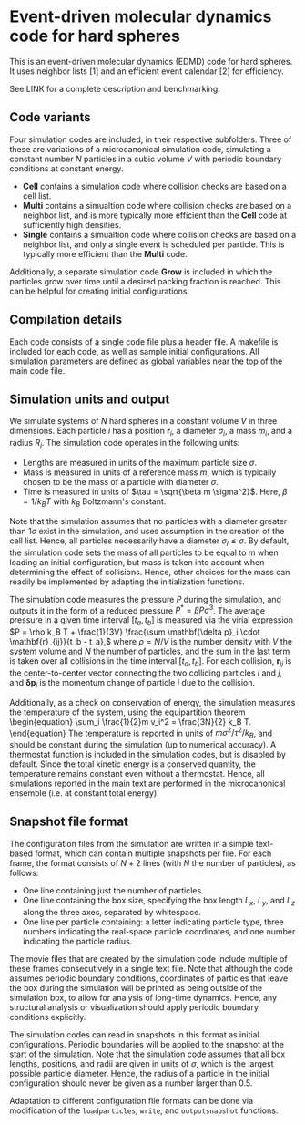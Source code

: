 # Event-driven molecular dynamics code for hard spheres


This is an event-driven molecular dynamics (EDMD) code for hard spheres. It uses neighbor lists [1] and an efficient event calendar [2] for efficiency.

See LINK for a complete description and benchmarking.


## Code variants

Four simulation codes are included, in their respective subfolders. Three of these are variations of a microcanonical simulation code, simulating a constant number $N$ particles in a cubic volume $V$ with periodic boundary conditions at constant energy. 
- **Cell** contains a simulation code where collision checks are based on a cell list.
- **Multi** contains a simualtion code where collision checks are based on a neighbor list, and is more typically more efficient than the **Cell** code at sufficiently high densities.
- **Single** contains a simualtion code where collision checks are based on a neighbor list, and only a single event is scheduled per particle. This is typically more efficient than the **Multi** code.

Additionally, a separate simulation code **Grow** is included in which the particles grow over time until a desired packing fraction is reached. This can be helpful for creating initial configurations.



## Compilation details

Each code consists of a single code file plus a header file. A makefile is included for each code, as well as sample initial configurations. All simulation parameters are defined as global variables near the top of the main code file.


## Simulation units and output

We simulate systems of $N$ hard spheres in a constant volume $V$ in three dimensions. Each particle $i$ has a position $\mathbf{r}_i$, a diameter $\sigma_i$, a mass $m_i$, and a radius $R_i$. 
The simulation code operates in the following units:
-  Lengths are measured in units of the maximum particle size $\sigma$.
-  Mass is measured in units of a reference mass $m$, which is typically chosen to be the mass of a particle with diameter $\sigma$.
-  Time is measured in units of $\tau = \sqrt{\beta m \sigma^2}$. Here, $\beta = 1/k_B T$ with $k_B$ Boltzmann's constant.

Note that the simulation assumes that no particles with a diameter greater than $1 \sigma$ exist in the simulation, and uses assumption in the creation of the cell list. Hence, all particles necessarily have a diameter $\sigma_i \leq \sigma$. By default, the simulation code sets the mass of all particles to be equal to $m$ when loading an initial configuration, but mass is taken into account when determining the effect of collisions. Hence, other choices for the mass can readily be implemented by adapting the initialization functions.

The simulation code measures the pressure $P$ during the simulation, and outputs it in the form of a reduced pressure $P^* = \beta P \sigma^3$. The average pressure in a given time interval $[t_a, t_b]$ is measured via the virial expression
$P = \rho k_B T + \frac{1}{3V} \frac{\sum  \mathbf{\delta p}_i \cdot \mathbf{r}_{ij}}{t_b - t_a},$
where  $\rho = N/V$ is the number density with $V$ the system volume and $N$ the number of particles, and the sum in the last term is taken over all collisions in the time interval $[t_a, t_b]$. For each collision, $\mathbf{r}_{ij}$ is the center-to-center vector connecting the two colliding particles $i$ and $j$, and $\mathbf{\delta p}_i$ is the momentum change of particle $i$ due to the collision. 


Additionally, as a check on conservation of energy, the simulation measures the temperature of the system, using the equipartition theorem
\begin{equation}
    \sum_i \frac{1}{2}m v_i^2 = \frac{3N}{2} k_B T.
\end{equation}
The temperature is reported in units of $m \sigma^2 / \tau^2 / k_B$, and should be constant during the simulation (up to numerical accuracy). A thermostat function is included in the simulation codes, but is disabled by default. Since the total kinetic energy is a conserved quantity, the temperature remains constant even without a thermostat. Hence, all simulations reported in the main text are performed in the microcanonical ensemble (i.e. at constant total energy).



    
## Snapshot file format

The configuration files from the simulation are written in a simple text-based format, which can contain multiple snapshots per file. For each frame, the format consists of $N+2$ lines (with $N$ the number of particles), as follows:
- One line containing just the number of particles
- One line containing the box size, specifying the box length $L_x$, $L_y$, and $L_z$ along the three axes, separated by whitespace.
- One line per particle containing: a letter indicating particle type, three numbers indicating the real-space particle coordinates, and one number indicating the particle radius. 

The movie files that are created by the simulation code include multiple of these frames consecutively in a single text file. Note that although the code assumes periodic boundary conditions, coordinates of particles that leave the box during the simulation will be printed as being outside of the simulation box, to allow for analysis of long-time dynamics. Hence, any structural analysis or visualization should apply periodic boundary conditions explicitly. 

The simulation codes can read in snapshots in this format as initial configurations. Periodic boundaries will be applied to the snapshot at the start of the simulation.  Note that the simulation code assumes that all box lengths, positions, and radii are given in units of $\sigma$, which is the largest possible particle diameter. Hence, the radius of a particle in the initial configuration should never be given as a number larger than 0.5.

Adaptation to different configuration file formats can be done via modification of the ``loadparticles``, ``write``, and ``outputsnapshot`` functions.

